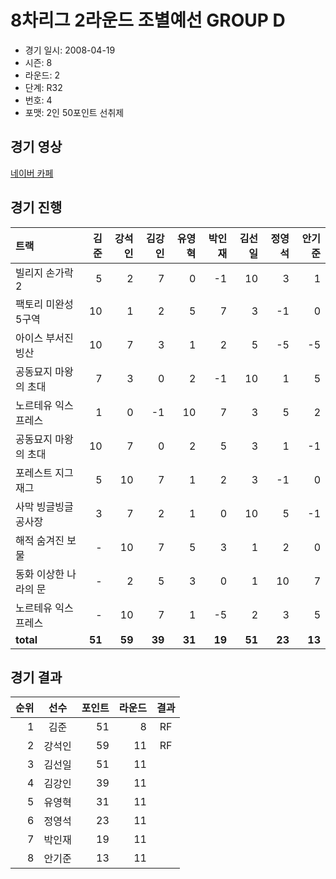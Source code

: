 # 8차리그 2라운드 조별예선 GROUP D

- 경기 일시: 2008-04-19
- 시즌: 8
- 라운드: 2
- 단계: R32
- 번호: 4
- 포맷: 2인 50포인트 선취제





## 경기 영상
[네이버 카페](https://cafe.naver.com/leaguekart/98)

## 경기 진행

| 트랙 | 김준 | 강석인 | 김강인 | 유영혁 | 박인재 | 김선일 | 정영석 | 안기준 |
|:---|---:|---:|---:|---:|---:|---:|---:|---:|
| 빌리지 손가락 2 | 5 | 2 | 7 | 0 | -1 | 10 | 3 | 1 |
| 팩토리 미완성 5구역 | 10 | 1 | 2 | 5 | 7 | 3 | -1 | 0 |
| 아이스 부서진 빙산 | 10 | 7 | 3 | 1 | 2 | 5 | -5 | -5 |
| 공동묘지 마왕의 초대 | 7 | 3 | 0 | 2 | -1 | 10 | 1 | 5 |
| 노르테유 익스프레스 | 1 | 0 | -1 | 10 | 7 | 3 | 5 | 2 |
| 공동묘지 마왕의 초대 | 10 | 7 | 0 | 2 | 5 | 3 | 1 | -1 |
| 포레스트 지그재그 | 5 | 10 | 7 | 1 | 2 | 3 | -1 | 0 |
| 사막 빙글빙글 공사장 | 3 | 7 | 2 | 1 | 0 | 10 | 5 | -1 |
| 해적 숨겨진 보물 | - | 10 | 7 | 5 | 3 | 1 | 2 | 0 |
| 동화 이상한 나라의 문 | - | 2 | 5 | 3 | 0 | 1 | 10 | 7 |
| 노르테유 익스프레스 | - | 10 | 7 | 1 | -5 | 2 | 3 | 5 |
| __total__ | __51__ | __59__ | __39__ | __31__ | __19__ | __51__ | __23__ | __13__ |




## 경기 결과

| 순위 | 선수 | 포인트 | 라운드 | 결과 |
|---:|:---:|---:|---:|:---:|
| 1 | 김준 | 51 | 8 | RF |
| 2 | 강석인 | 59 | 11 | RF |
| 3 | 김선일 | 51 | 11 |  |
| 4 | 김강인 | 39 | 11 |  |
| 5 | 유영혁 | 31 | 11 |  |
| 6 | 정영석 | 23 | 11 |  |
| 7 | 박인재 | 19 | 11 |  |
| 8 | 안기준 | 13 | 11 |  |

